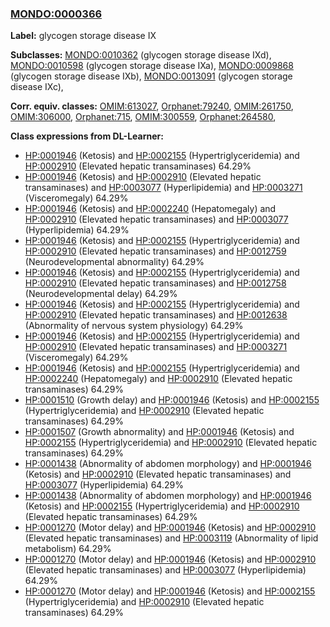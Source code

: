
### [MONDO:0000366](http://purl.obolibrary.org/obo/MONDO_0000366)
**Label:** glycogen storage disease IX

**Subclasses:** [MONDO:0010362](http://purl.obolibrary.org/obo/MONDO_0010362) (glycogen storage disease IXd), [MONDO:0010598](http://purl.obolibrary.org/obo/MONDO_0010598) (glycogen storage disease IXa), [MONDO:0009868](http://purl.obolibrary.org/obo/MONDO_0009868) (glycogen storage disease IXb), [MONDO:0013091](http://purl.obolibrary.org/obo/MONDO_0013091) (glycogen storage disease IXc), 

**Corr. equiv. classes:** [OMIM:613027](http://purl.obolibrary.org/obo/OMIM_613027), [Orphanet:79240](http://www.orpha.net/ORDO/Orphanet_79240), [OMIM:261750](http://purl.obolibrary.org/obo/OMIM_261750), [OMIM:306000](http://purl.obolibrary.org/obo/OMIM_306000), [Orphanet:715](http://www.orpha.net/ORDO/Orphanet_715), [OMIM:300559](http://purl.obolibrary.org/obo/OMIM_300559), [Orphanet:264580](http://www.orpha.net/ORDO/Orphanet_264580), 

**Class expressions from DL-Learner:**

- [HP:0001946](http://purl.obolibrary.org/obo/HP_0001946) (Ketosis) and [HP:0002155](http://purl.obolibrary.org/obo/HP_0002155) (Hypertriglyceridemia) and [HP:0002910](http://purl.obolibrary.org/obo/HP_0002910) (Elevated hepatic transaminases) 64.29%
- [HP:0001946](http://purl.obolibrary.org/obo/HP_0001946) (Ketosis) and [HP:0002910](http://purl.obolibrary.org/obo/HP_0002910) (Elevated hepatic transaminases) and [HP:0003077](http://purl.obolibrary.org/obo/HP_0003077) (Hyperlipidemia) and [HP:0003271](http://purl.obolibrary.org/obo/HP_0003271) (Visceromegaly) 64.29%
- [HP:0001946](http://purl.obolibrary.org/obo/HP_0001946) (Ketosis) and [HP:0002240](http://purl.obolibrary.org/obo/HP_0002240) (Hepatomegaly) and [HP:0002910](http://purl.obolibrary.org/obo/HP_0002910) (Elevated hepatic transaminases) and [HP:0003077](http://purl.obolibrary.org/obo/HP_0003077) (Hyperlipidemia) 64.29%
- [HP:0001946](http://purl.obolibrary.org/obo/HP_0001946) (Ketosis) and [HP:0002155](http://purl.obolibrary.org/obo/HP_0002155) (Hypertriglyceridemia) and [HP:0002910](http://purl.obolibrary.org/obo/HP_0002910) (Elevated hepatic transaminases) and [HP:0012759](http://purl.obolibrary.org/obo/HP_0012759) (Neurodevelopmental abnormality) 64.29%
- [HP:0001946](http://purl.obolibrary.org/obo/HP_0001946) (Ketosis) and [HP:0002155](http://purl.obolibrary.org/obo/HP_0002155) (Hypertriglyceridemia) and [HP:0002910](http://purl.obolibrary.org/obo/HP_0002910) (Elevated hepatic transaminases) and [HP:0012758](http://purl.obolibrary.org/obo/HP_0012758) (Neurodevelopmental delay) 64.29%
- [HP:0001946](http://purl.obolibrary.org/obo/HP_0001946) (Ketosis) and [HP:0002155](http://purl.obolibrary.org/obo/HP_0002155) (Hypertriglyceridemia) and [HP:0002910](http://purl.obolibrary.org/obo/HP_0002910) (Elevated hepatic transaminases) and [HP:0012638](http://purl.obolibrary.org/obo/HP_0012638) (Abnormality of nervous system physiology) 64.29%
- [HP:0001946](http://purl.obolibrary.org/obo/HP_0001946) (Ketosis) and [HP:0002155](http://purl.obolibrary.org/obo/HP_0002155) (Hypertriglyceridemia) and [HP:0002910](http://purl.obolibrary.org/obo/HP_0002910) (Elevated hepatic transaminases) and [HP:0003271](http://purl.obolibrary.org/obo/HP_0003271) (Visceromegaly) 64.29%
- [HP:0001946](http://purl.obolibrary.org/obo/HP_0001946) (Ketosis) and [HP:0002155](http://purl.obolibrary.org/obo/HP_0002155) (Hypertriglyceridemia) and [HP:0002240](http://purl.obolibrary.org/obo/HP_0002240) (Hepatomegaly) and [HP:0002910](http://purl.obolibrary.org/obo/HP_0002910) (Elevated hepatic transaminases) 64.29%
- [HP:0001510](http://purl.obolibrary.org/obo/HP_0001510) (Growth delay) and [HP:0001946](http://purl.obolibrary.org/obo/HP_0001946) (Ketosis) and [HP:0002155](http://purl.obolibrary.org/obo/HP_0002155) (Hypertriglyceridemia) and [HP:0002910](http://purl.obolibrary.org/obo/HP_0002910) (Elevated hepatic transaminases) 64.29%
- [HP:0001507](http://purl.obolibrary.org/obo/HP_0001507) (Growth abnormality) and [HP:0001946](http://purl.obolibrary.org/obo/HP_0001946) (Ketosis) and [HP:0002155](http://purl.obolibrary.org/obo/HP_0002155) (Hypertriglyceridemia) and [HP:0002910](http://purl.obolibrary.org/obo/HP_0002910) (Elevated hepatic transaminases) 64.29%
- [HP:0001438](http://purl.obolibrary.org/obo/HP_0001438) (Abnormality of abdomen morphology) and [HP:0001946](http://purl.obolibrary.org/obo/HP_0001946) (Ketosis) and [HP:0002910](http://purl.obolibrary.org/obo/HP_0002910) (Elevated hepatic transaminases) and [HP:0003077](http://purl.obolibrary.org/obo/HP_0003077) (Hyperlipidemia) 64.29%
- [HP:0001438](http://purl.obolibrary.org/obo/HP_0001438) (Abnormality of abdomen morphology) and [HP:0001946](http://purl.obolibrary.org/obo/HP_0001946) (Ketosis) and [HP:0002155](http://purl.obolibrary.org/obo/HP_0002155) (Hypertriglyceridemia) and [HP:0002910](http://purl.obolibrary.org/obo/HP_0002910) (Elevated hepatic transaminases) 64.29%
- [HP:0001270](http://purl.obolibrary.org/obo/HP_0001270) (Motor delay) and [HP:0001946](http://purl.obolibrary.org/obo/HP_0001946) (Ketosis) and [HP:0002910](http://purl.obolibrary.org/obo/HP_0002910) (Elevated hepatic transaminases) and [HP:0003119](http://purl.obolibrary.org/obo/HP_0003119) (Abnormality of lipid metabolism) 64.29%
- [HP:0001270](http://purl.obolibrary.org/obo/HP_0001270) (Motor delay) and [HP:0001946](http://purl.obolibrary.org/obo/HP_0001946) (Ketosis) and [HP:0002910](http://purl.obolibrary.org/obo/HP_0002910) (Elevated hepatic transaminases) and [HP:0003077](http://purl.obolibrary.org/obo/HP_0003077) (Hyperlipidemia) 64.29%
- [HP:0001270](http://purl.obolibrary.org/obo/HP_0001270) (Motor delay) and [HP:0001946](http://purl.obolibrary.org/obo/HP_0001946) (Ketosis) and [HP:0002155](http://purl.obolibrary.org/obo/HP_0002155) (Hypertriglyceridemia) and [HP:0002910](http://purl.obolibrary.org/obo/HP_0002910) (Elevated hepatic transaminases) 64.29%


